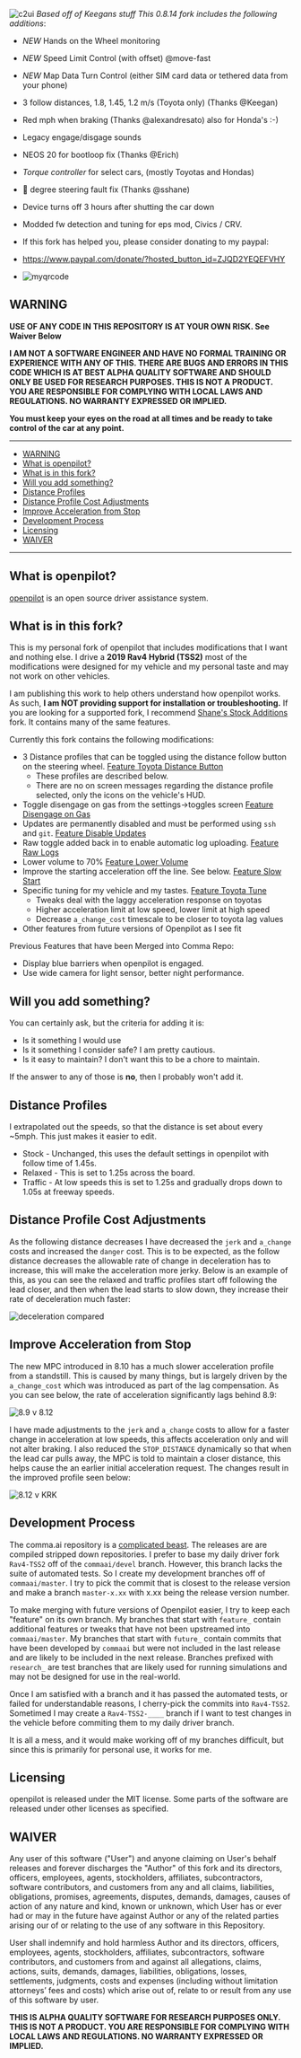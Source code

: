 ![c2ui](https://user-images.githubusercontent.com/46506059/172867782-b1565062-12c8-40e0-bd4b-0a76bac90e4f.jpg)
*Based off of Keegans stuff*
*This 0.8.14 fork includes the following additions*:

- *NEW* Hands on the Wheel monitoring
- *NEW* Speed Limit Control (with offset) @move-fast
- *NEW* Map Data Turn Control (either SIM card data or tethered data from your phone)
- 3 follow distances, 1.8, 1.45, 1.2 m/s (Toyota only) (Thanks @Keegan)
- Red mph when braking (Thanks @alexandresato) also for Honda's :-)
- Legacy engage/disgage sounds
- NEOS 20 for bootloop fix (Thanks @Erich)
- *Torque controller* for select cars, (mostly Toyotas and Hondas)
- 💯 degree steering fault fix (Thanks @sshane)
- Device turns off 3 hours after shutting the car down
- Modded fw detection and tuning for eps mod, Civics / CRV.

- If this fork has helped you, please consider donating to my paypal: 
- https://www.paypal.com/donate/?hosted_button_id=ZJQD2YEQEFVHY
- ![myqrcode](https://user-images.githubusercontent.com/46506059/172424461-c195174a-6450-4b84-ac25-e8632d49fceb.png)



WARNING
------

**USE OF ANY CODE IN THIS REPOSITORY IS AT YOUR OWN RISK.  See Waiver Below**

**I AM NOT A SOFTWARE ENGINEER AND HAVE NO FORMAL TRAINING OR EXPERIENCE WITH ANY OF THIS.  THERE ARE BUGS AND ERRORS IN THIS CODE WHICH IS AT BEST ALPHA QUALITY SOFTWARE AND SHOULD ONLY BE USED FOR RESEARCH PURPOSES. THIS IS NOT A PRODUCT. YOU ARE RESPONSIBLE FOR COMPLYING WITH LOCAL LAWS AND REGULATIONS. NO WARRANTY EXPRESSED OR IMPLIED.**

**You must keep your eyes on the road at all times and be ready to take control of the car at any point.**


---

- [WARNING](#warning)
- [What is openpilot?](#what-is-openpilot)
- [What is in this fork?](#what-is-in-this-fork)
- [Will you add something?](#will-you-add-something)
- [Distance Profiles](#distance-profiles)
- [Distance Profile Cost Adjustments](#distance-profile-cost-adjustments)
- [Improve Acceleration from Stop](#improve-acceleration-from-stop)
- [Development Process](#development-process)
- [Licensing](#licensing)
- [WAIVER](#waiver)

---

What is openpilot?
------

[openpilot](http://github.com/commaai/openpilot) is an open source driver assistance system.

What is in this fork?
------
This is my personal fork of openpilot that includes modifications that I want and nothing else.  I drive a __2019 Rav4 Hybrid (TSS2)__ most of the modifications were designed for my vehicle and my personal taste and may not work on other vehicles.

I am publishing this work to help others understand how openpilot works.  As such, __I am NOT providing support for installation or troubleshooting.__  If you are looking for a supported fork, I recommend [Shane's Stock Additions](https://github.com/sshane/openpilot) fork.  It contains many of the same features.

Currently this fork contains the following modifications:
* 3 Distance profiles that can be toggled using the distance follow button on the steering wheel.  [Feature Toyota Distance Button](https://github.com/krkeegan/openpilot/tree/feature_toyota_distance_btn)
  * These profiles are described below.
  * There are no on screen messages regarding the distance profile selected, only the icons on the vehicle's HUD.
* Toggle disengage on gas from the settings->toggles screen [Feature Disengage on Gas](https://github.com/krkeegan/openpilot/tree/feature_disengage_on_gas)
* Updates are permanently disabled and must be performed using `ssh` and `git`. [Feature Disable Updates](https://github.com/krkeegan/openpilot/tree/feature_disable_updates_testing_msg)
* Raw toggle added back in to enable automatic log uploading. [Feature Raw Logs](https://github.com/krkeegan/openpilot/tree/feature_raw_logs_upload)
* Lower volume to 70% [Feature Lower Volume](https://github.com/krkeegan/openpilot/tree/feature_lower_volume)
* Improve the starting acceleration off the line.  See below. [Feature Slow Start](https://github.com/krkeegan/openpilot/tree/feature_fix_slow_start)
* Specific tuning for my vehicle and my tastes. [Feature Toyota Tune](https://github.com/krkeegan/openpilot/tree/feature_toyota_tune)
  * Tweaks deal with the laggy acceleration response on toyotas
  * Higher acceleration limit at low speed, lower limit at high speed
  * Decrease `a_change_cost` timescale to be closer to toyota lag values
* Other features from future versions of Openpilot as I see fit

Previous Features that have been Merged into Comma Repo:
* Display blue barriers when openpilot is engaged.
* Use wide camera for light sensor, better night performance.

Will you add something?
---
You can certainly ask, but the criteria for adding it is:

* Is it something I would use
* Is it something I consider safe?  I am pretty cautious.
* Is it easy to maintain?  I don't want this to be a chore to maintain.

If the answer to any of those is __no__, then I probably won't add it.

Distance Profiles
---
I extrapolated out the speeds, so that the distance is set about every ~5mph.  This just makes it easier to edit.

* Stock - Unchanged, this uses the default settings in openpilot with follow time of 1.45s.
* Relaxed - This is set to 1.25s across the board.
* Traffic - At low speeds this is set to 1.25s and gradually drops down to 1.05s at freeway speeds.

Distance Profile Cost Adjustments
---
As the following distance decreases I have decreased the `jerk` and `a_change` costs and increased the `danger` cost.  This is to be expected, as the follow distance decreases the allowable rate of change in deceleration has to increase, this will make the acceleration more jerky.  Below is an example of this, as you can see the relaxed and traffic profiles start off following the lead closer, and then when the lead starts to slow down, they increase their rate of deceleration much faster:

![deceleration compared](https://user-images.githubusercontent.com/3046315/148848058-01d3b410-79c2-409a-ab5c-336f21ef8fd9.png)

Improve Acceleration from Stop
---
The new MPC introduced in 8.10 has a much slower acceleration profile from a standstill.  This is caused by many things, but is largely driven by the `a_change_cost` which was introduced as part of the lag compensation.  As you can see below, the rate of acceleration significantly lags behind 8.9:

![8.9 v 8.12](https://user-images.githubusercontent.com/3046315/148848373-7737a46e-a547-48f2-88ec-c2861d42e1ee.png)

I have made adjustments to the `jerk` and `a_change` costs to allow for a faster change in acceleration at low speeds, this affects acceleration only and will not alter braking.  I also reduced the `STOP_DISTANCE` dynamically so that when the lead car pulls away, the MPC is told to maintain a closer distance, this helps cause the an earlier initial acceleration request.  The changes result in the improved profile seen below:

![8.12 v KRK](https://user-images.githubusercontent.com/3046315/148849415-2212361b-4bde-43c2-8f12-bbcdf6d833dd.png)

Development Process
---

The comma.ai repository is a [complicated beast](https://blog.comma.ai/a-2020-theme-externalization/).  The releases are are compiled stripped down repositories.  I prefer to base my daily driver fork `Rav4-TSS2` off of the `commaai/devel` branch.  However, this branch lacks the suite of automated tests.  So I create my development branches off of `commaai/master`.  I try to pick the commit that is closest to the release version and make a branch `master-x.xx` with x.xx being the release version number.

To make merging with future versions of Openpilot easier, I try to keep each "feature" on its own branch. My branches that start with `feature_` contain additional features or tweaks that have not been upstreamed into `commaai/master`.  My branches that start with `future_` contain commits that have been developed by `commaai` but were not included in the last release and are likely to be included in the next release.  Branches prefixed with `research_` are test branches that are likely used for running simulations and may not be designed for use in the real-world.

Once I am satisfied with a branch and it has passed the automated tests, or failed for understandable reasons, I cherry-pick the commits into `Rav4-TSS2`.  Sometimed I may create a `Rav4-TSS2-____` branch if I want to test changes in the vehicle before commiting them to my daily driver branch.

It is all a mess, and it would make working off of my branches difficult, but since this is primarily for personal use, it works for me.

Licensing
------

openpilot is released under the MIT license. Some parts of the software are released under other licenses as specified.

WAIVER
-----

Any user of this software ("User") and anyone claiming on User's behalf releases and forever discharges the "Author" of this fork and its directors, officers, employees, agents, stockholders, affiliates, subcontractors, software contributors, and customers from any and all claims, liabilities, obligations, promises, agreements, disputes, demands, damages, causes of action of any nature and kind, known or unknown, which User has or ever had or may in the future have against Author or any of the related parties arising our of or relating to the use of any software in this Repository.

User shall indemnify and hold harmless Author and its directors, officers, employees, agents, stockholders, affiliates, subcontractors, software contributors, and customers from and against all allegations, claims, actions, suits, demands, damages, liabilities, obligations, losses, settlements, judgments, costs and expenses (including without limitation attorneys’ fees and costs) which arise out of, relate to or result from any use of this software by user.

**THIS IS ALPHA QUALITY SOFTWARE FOR RESEARCH PURPOSES ONLY. THIS IS NOT A PRODUCT.
YOU ARE RESPONSIBLE FOR COMPLYING WITH LOCAL LAWS AND REGULATIONS.
NO WARRANTY EXPRESSED OR IMPLIED.**

